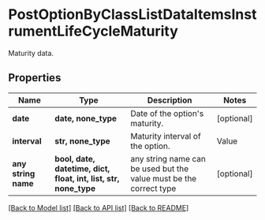 # PostOptionByClassListDataItemsInstrumentLifeCycleMaturity

Maturity data.

## Properties
Name | Type | Description | Notes
------------ | ------------- | ------------- | -------------
**date** | **date, none_type** | Date of the option&#39;s maturity. | [optional] 
**interval** | **str, none_type** | Maturity interval of the option. | Value | Description | | --- | --- | | monthly | Monthly | | weekly | Weekly | | daily | Daily | | mixed | Mixed |   | [optional] 
**any string name** | **bool, date, datetime, dict, float, int, list, str, none_type** | any string name can be used but the value must be the correct type | [optional]

[[Back to Model list]](../README.md#documentation-for-models) [[Back to API list]](../README.md#documentation-for-api-endpoints) [[Back to README]](../README.md)


